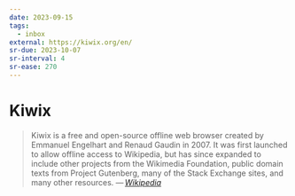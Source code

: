 ```yaml
---
date: 2023-09-15
tags:
  - inbox
external: https://kiwix.org/en/
sr-due: 2023-10-07
sr-interval: 4
sr-ease: 270
---
```


# Kiwix

> Kiwix is a free and open-source offline web browser created by Emmanuel
> Engelhart and Renaud Gaudin in 2007. It was first launched to allow offline
> access to Wikipedia, but has since expanded to include other projects from the
> Wikimedia Foundation, public domain texts from Project Gutenberg, many of the
> Stack Exchange sites, and many other resources.
> — <cite>[Wikipedia](https://en.wikipedia.org/wiki/Kiwix)</cite>
